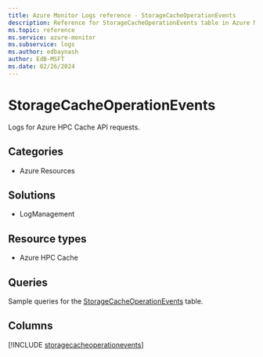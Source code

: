 ```yaml
---
title: Azure Monitor Logs reference - StorageCacheOperationEvents
description: Reference for StorageCacheOperationEvents table in Azure Monitor Logs.
ms.topic: reference
ms.service: azure-monitor
ms.subservice: logs
ms.author: edbaynash
author: EdB-MSFT
ms.date: 02/26/2024
---
```


# StorageCacheOperationEvents

Logs for Azure HPC Cache API requests.


## Categories

- Azure Resources

## Solutions

- LogManagement

## Resource types

- Azure HPC Cache

## Queries

 Sample queries for the [StorageCacheOperationEvents](../queries/storagecacheoperationevents.md) table.


## Columns
  
[!INCLUDE [storagecacheoperationevents](.././tables/includes/storagecacheoperationevents-include.md)]

